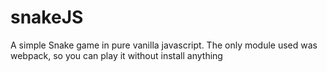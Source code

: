 # snakeJS

A simple Snake game in pure vanilla javascript. The only module used was webpack, so you can play it without install anything
